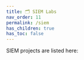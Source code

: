 ```yaml
---
title: 🗂️ SIEM Labs
nav_order: 11
permalink: /siem
has_children: true
has_toc: false
---
```


SIEM projects are listed here: